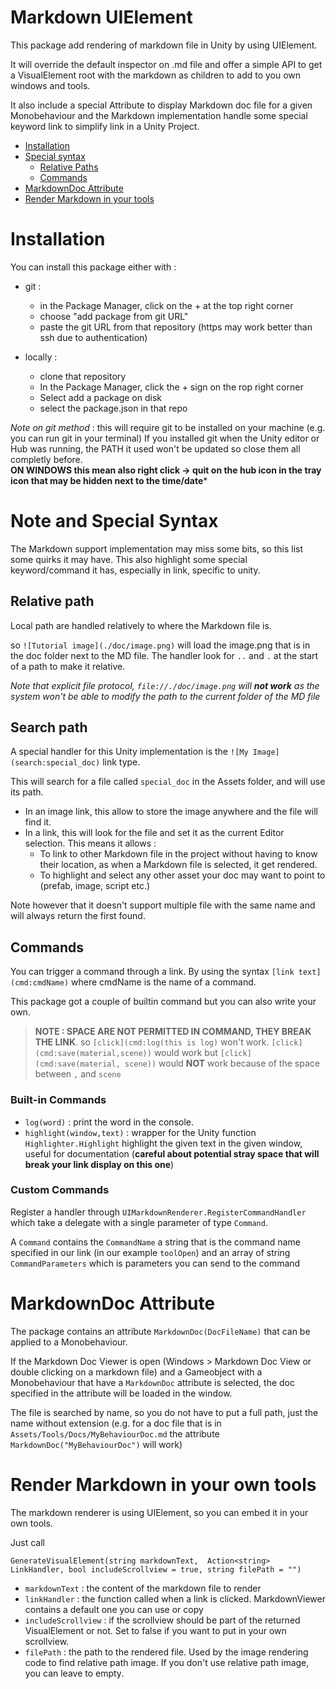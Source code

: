 # Markdown UIElement

This package add rendering of markdown file in Unity by using UIElement.

It will override the default inspector on .md file and offer a simple
API to get a VisualElement root with the markdown as children to add to
you own windows and tools.

It also include a special Attribute to display Markdown doc file for a given Monobehaviour and
the Markdown implementation handle some special keyword link to simplify link in a Unity Project.

- [Installation](#installation)
- [Special syntax](#note-and-special-syntax)
  - [Relative Paths](#relative-path)
  - [Commands](#commands)
- [MarkdownDoc Attribute](#markdowndoc-attribute)
- [Render Markdown in your tools](#render-markdown-in-your-own-tools)


# Installation

You can install this package either with :

- git :
  - in the Package Manager, click on the + at the top right corner
  - choose "add package from git URL"
  - paste the git URL from that repository (https may work better than ssh due to authentication)

- locally :
  - clone that repository
  - In the Package Manager, click the + sign on the rop right corner
  - Select add a package on disk
  - select the package.json in that repo

_Note on git method_ : this will require git to be installed on your machine (e.g. you can run git in your terminal)
If you installed git when the Unity editor or Hub was running, the PATH it used won't be updated so close them all completly before.
<br/>**ON WINDOWS this mean also right click -> quit on the hub icon in the tray icon that may be hidden next to the time/date***

# Note and Special Syntax

The Markdown support implementation may miss some bits, so this list some quirks it may have.
This also highlight some special keyword/command it has, especially in link, specific to unity.

## Relative path

Local path are handled relatively to where the Markdown file is.

so `![Tutorial image](./doc/image.png)` will load the image.png that is in the doc folder next to the MD
file. The handler look for `..` and `.` at the start of a path to make it relative. 

_Note that explicit file protocol, `file://./doc/image.png` will **not work** as the system won't be able
to modify the path to the current folder of the MD file_

## Search path

A special handler for this Unity implementation is the `![My Image](search:special_doc)` link type.

This will search for a file called `special_doc` in the Assets folder, and will use its path.

- In an image link, this allow to store the image anywhere and the file will find it.
- In a link, this will look for the file and set it as the current Editor selection. This means it allows :
  - To link to other Markdown file in the project without having to know their location, as when a Markdown file is selected, it get rendered.
  - To highlight and select any other asset your doc may want to point to (prefab, image, script etc.)

Note however that it doesn't support multiple file with the same name and will always return the first found.

## Commands

You can trigger a command through a link. By using the syntax `[link text](cmd:cmdName)` where cmdName is
the name of a command.

This package got a couple of builtin command but you can also write your own.

> **NOTE : SPACE ARE NOT PERMITTED IN COMMAND, THEY BREAK THE LINK**. so `[click](cmd:log(this is log)` won't
work. `[click](cmd:save(material,scene))` would work but `[click](cmd:save(material, scene))` would
**NOT** work because of the space between `,` and `scene`

### Built-in Commands

- `log(word)` : print the word in the console. 
- `highlight(window,text)` : wrapper for the Unity function `Highlighter.Highlight` highlight the given text in the given window, useful for documentation (**careful
  about potential stray space that will break your link display on this one**)

### Custom Commands

Register a handler through `UIMarkdownRenderer.RegisterCommandHandler` which take a delegate with
a single parameter of type `Command`.

A `Command` contains the `CommandName` a string that is the command name specified in our link (in our
example `toolOpen`) and an array of string `CommandParameters` which is parameters you can send to the command

# MarkdownDoc Attribute

The package contains an attribute `MarkdownDoc(DocFileName)` that can be applied to a Monobehaviour. 

If the Markdown Doc Viewer is open (Windows > Markdown Doc View or double clicking on a markdown file)
and a Gameobject with a Monobehaviour that have a `MarkdownDoc` attribute is selected, the doc specified
in the attribute will be loaded in the window.

The file is searched by name, so you do not have to put a full path, just the name without extension (e.g. for
a doc file that is in `Assets/Tools/Docs/MyBehaviourDoc.md` the attribute `MarkdownDoc("MyBehaviourDoc")` will work)

# Render Markdown in your own tools

The markdown renderer is using UIElement, so you can embed it in your own tools. 

Just call

```
GenerateVisualElement(string markdownText,  Action<string> LinkHandler, bool includeScrollview = true, string filePath = "")
```

- `markdownText` : the content of the markdown file to render
- `linkHandler` : the function called when a link is clicked. MarkdownViewer contains a default one you can use or copy
- `includeScrollview` : if the scrollview should be part of the returned VisualElement or not. Set to false if you want to put in your own scrollview.
- `filePath` : the path to the rendered file. Used by the image rendering code to find relative path image. If you don't use relative path image, you can leave to empty.